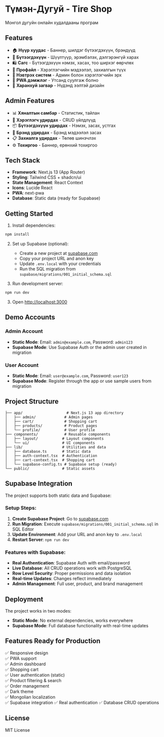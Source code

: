 # Түмэн-Дугуй - Tire Shop

Монгол дугуйн онлайн худалдааны програм

## Features

- 🏠 **Нүүр хуудас** - Баннер, шилдэг бүтээгдэхүүн, брэндүүд
- 🛒 **Бүтээгдэхүүн** - Шүүлтүүр, эрэмбэлэх, дэлгэрэнгүй харах
- 🛍️ **Сагс** - Бүтээгдэхүүн нэмэх, хасах, тоо ширхэг өөрчлөх
- 👤 **Профайл** - Хэрэглэгчийн мэдээлэл, захиалгын түүх
- 🔐 **Нэвтрэх систем** - Админ болон хэрэглэгчийн эрх
- 📱 **PWA дэмжлэг** - Утсанд суулгаж болно
- 🌙 **Харанхуй загвар** - Нүдэнд ээлтэй дизайн

## Admin Features

- 📊 **Хяналтын самбар** - Статистик, тайлан
- 👥 **Хэрэглэгч удирдах** - CRUD үйлдлүүд
- 📦 **Бүтээгдэхүүн удирдах** - Нэмэх, засах, устгах
- 🏢 **Брэнд удирдах** - Брэнд мэдээлэл засах
- 📋 **Захиалга удирдах** - Төлөв шинэчлэх
- ⚙️ **Тохиргоо** - Баннер, ерөнхий тохиргоо

## Tech Stack

- **Framework**: Next.js 13 (App Router)
- **Styling**: Tailwind CSS + shadcn/ui
- **State Management**: React Context
- **Icons**: Lucide React
- **PWA**: next-pwa
- **Database**: Static data (ready for Supabase)

## Getting Started

1. Install dependencies:
```bash
npm install
```

2. Set up Supabase (optional):
   - Create a new project at [supabase.com](https://supabase.com)
   - Copy your project URL and anon key
   - Update `.env.local` with your credentials
   - Run the SQL migration from `supabase/migrations/001_initial_schema.sql`

3. Run development server:
```bash
npm run dev
```

3. Open [http://localhost:3000](http://localhost:3000)

## Demo Accounts

### Admin Account
- **Static Mode**: Email: `admin@example.com`, Password: `admin123`
- **Supabase Mode**: Use Supabase Auth or the admin user created in migration

### User Account  
- **Static Mode**: Email: `user@example.com`, Password: `user123`
- **Supabase Mode**: Register through the app or use sample users from migration

## Project Structure

```
├── app/                    # Next.js 13 app directory
│   ├── admin/             # Admin pages
│   ├── cart/              # Shopping cart
│   ├── products/          # Product pages
│   └── profile/           # User profile
├── components/            # Reusable components
│   ├── layout/           # Layout components
│   └── ui/               # UI components
├── lib/                  # Utilities and data
│   ├── database.ts       # Static data
│   ├── auth-context.tsx  # Authentication
│   ├── cart-context.tsx  # Shopping cart
│   └── supabase-config.ts # Supabase setup (ready)
└── public/               # Static assets
```

## Supabase Integration

The project supports both static data and Supabase:

### **Setup Steps:**
1. **Create Supabase Project**: Go to [supabase.com](https://supabase.com)
2. **Run Migration**: Execute `supabase/migrations/001_initial_schema.sql` in SQL Editor
3. **Update Environment**: Add your URL and anon key to `.env.local`
4. **Restart Server**: `npm run dev`

### **Features with Supabase:**
- **Real Authentication**: Supabase Auth with email/password
- **Live Database**: All CRUD operations work with PostgreSQL
- **Row Level Security**: Proper permissions and data isolation
- **Real-time Updates**: Changes reflect immediately
- **Admin Management**: Full user, product, and brand management

## Deployment

The project works in two modes:
- **Static Mode**: No external dependencies, works everywhere
- **Supabase Mode**: Full database functionality with real-time updates

## Features Ready for Production

✅ Responsive design  
✅ PWA support  
✅ Admin dashboard  
✅ Shopping cart  
✅ User authentication (static)  
✅ Product filtering & search  
✅ Order management  
✅ Dark theme  
✅ Mongolian localization  
✅ Supabase integration
✅ Real authentication
✅ Database CRUD operations

## License

MIT License